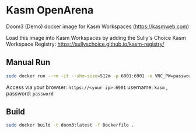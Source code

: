 # Kasm OpenArena
Doom3 (Demo) docker image for Kasm Workspaces (https://kasmweb.com)

Load this image into Kasm Workspaces by adding the Sully's Choice Kasm Workspace Registry: https://sullyschoice.github.io/kasm-registry/

## Manual Run

```bash
sudo docker run --rm -it --shm-size=512m -p 6901:6901 -e VNC_PW=password ghcr.io/sullyschoice/kasm-doom3:latest
```

Access via your browser: `https://<your ip>:6901` username: `kasm` , password: `password`

## Build
```bash
sudo docker build -t doom3:latest -f Dockerfile .
```